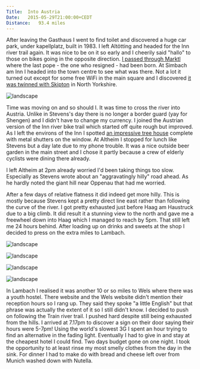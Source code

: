 ```yaml
---
Title:	Into Austria
Date:	2015-05-29T21:00:00+CEDT
Distance:	93.4 miles
---
```


After leaving the Gasthaus I went to find toilet and discovered a huge car park, under kapellplatz, built in 1983. I left Alt&ouml;tting and headed for the Inn river trail again. It was nice to be on it so early and I cheerily said "hallo" to those on bikes going in the opposite direction. [I passed through Marktl](https://twitter.com/RTWbike/status/604214617796136960) where the last pope - the one who resigned - had been born. At Simbach am Inn I headed into the town centre to see what was there. Not a lot it turned out except for some free WiFi in the main square and I discovered [it was twinned with Skipton](https://twitter.com/RTWbike/status/604215009867079680) in North Yorkshire. 

![landscape](https://farm1.staticflickr.com/441/18738235312_b5beee2579_z_d.jpg "The bridge at Simbach am Inn over into Austria")

Time was moving on and so should I. It was time to cross the river into Austria. Unlike in Stevens's day there is no longer a border guard (yay for Shengen) and I didn't have to change my currency. I joined the Austrian version of the Inn river bike trail which started off quite rough but improved. As I left the environs of the Inn I spotted [an impressive tree house](https://twitter.com/RTWbike/status/604242693812817920) complete with metal shutters on the window. At Altheim I stopped for lunch like Stevens but a day late due to my phone trouble. It was a nice outside beer garden in the main street and I chose it partly because a crew of elderly cyclists were dining there already.

I left Altheim at 2pm already worried I'd been taking things too slow. Especially as Stevens wrote about an "aggravatingly hilly" road ahead. As he hardly noted the giant hill near Oppenau that had me worried.

After a few days of relative flatness it did indeed get more hilly. This is mostly because Stevens kept a pretty direct line east rather than following the curve of the river. I got pretty exhausted just before Haag am Haustruck due to a big climb. It did result it a stunning view to the north and gave me a freewheel down into Haag which I managed to reach by 5pm. That still left me 24 hours behind. After loading up on drinks and sweets at the shop I decided to press on the extra miles to Lambach. 

![landscape](https://farm1.staticflickr.com/517/18114781593_3513bdde6c_z_d.jpg "Nearing Haag")

![landscape](https://farm1.staticflickr.com/487/18735499375_f14fda8627_z_d.jpg "Between Haag and Lambach")

![landscape](https://farm1.staticflickr.com/344/19592589851_e8cef40c60_z_d.jpg "Austrian Alps seen from the road to Lambach")

![landscape](https://farm4.staticflickr.com/3725/19588229375_62c9b06736_z_d.jpg "Austrian Alps seen from the road to Lambach")

In Lambach I realised it was another 10 or so miles to Wels where there was a youth hostel. There website and the Wels website didn't mention their reception hours so I rang up. They said they spoke "a little English" but that phrase was actually the extent of it so I still didn't know. I decided to push on following the Train river trail. I pushed hard despite still being exhausted from the hills. I arrived at 7.17pm to discover a sign on their door saying their hours were 5-7pm! Using the world's slowest 3G I spent an hour trying to find an alternative in the fading light. Eventually I had to give in and stay at the cheapest hotel I could find. Two days budget gone on one night. I took the opportunity to at least rinse my most smelly clothes from the day in the sink. For dinner I had to make do with bread and cheese left over from Munich washed down with Nutella.